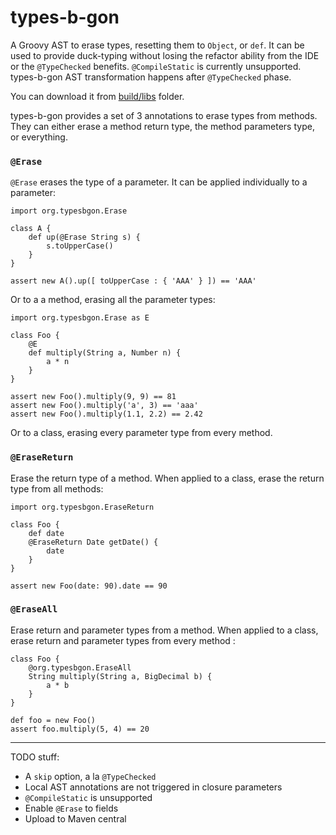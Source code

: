 types-b-gon
===========

A Groovy AST to erase types, resetting them to `Object`, or `def`. It can be used to provide duck-typing without losing the refactor ability from the IDE or the `@TypeChecked` benefits. `@CompileStatic` is currently unsupported. types-b-gon AST transformation happens after `@TypeChecked` phase.

You can download it from [build/libs](https://github.com/will-lp/types-b-gon/blob/master/build/libs/types-b-gon.jar?raw=true) folder.

types-b-gon provides a set of 3 annotations to erase types from methods. They can either erase a method return type, the method parameters type, or everything. 

### `@Erase`

`@Erase` erases the type of a parameter. It can be applied individually to a parameter:

	import org.typesbgon.Erase
	
	class A {
		def up(@Erase String s) {
			s.toUpperCase()
		}
	}
	
	assert new A().up([ toUpperCase : { 'AAA' } ]) == 'AAA'

Or to a a method, erasing all the parameter types:

	import org.typesbgon.Erase as E

	class Foo {
		@E
		def multiply(String a, Number n) {
			a * n
		}
	}

	assert new Foo().multiply(9, 9) == 81
	assert new Foo().multiply('a', 3) == 'aaa'
	assert new Foo().multiply(1.1, 2.2) == 2.42

Or to a class, erasing every parameter type from every method.

### `@EraseReturn`

Erase the return type of a method. When applied to a class, erase the return type from all methods:

	import org.typesbgon.EraseReturn
	
	class Foo {
		def date
		@EraseReturn Date getDate() {
			date
		}
	}
	
	assert new Foo(date: 90).date == 90

### `@EraseAll`

Erase return and parameter types from a method. When applied to a class, erase return and parameter types from every method : 

	class Foo {
		@org.typesbgon.EraseAll
		String multiply(String a, BigDecimal b) {
			a * b
		}
	}

	def foo = new Foo()
	assert foo.multiply(5, 4) == 20

------

TODO stuff:

* A `skip` option, a la `@TypeChecked`
* Local AST annotations are not triggered in closure parameters
* `@CompileStatic` is unsupported
* Enable `@Erase` to fields
* Upload to Maven central
